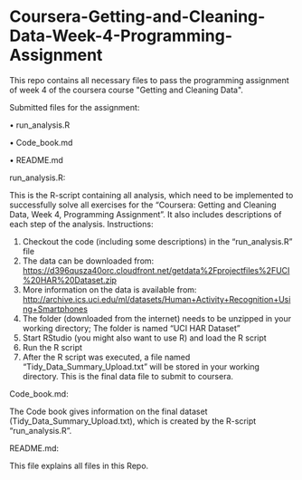 # Coursera-Getting-and-Cleaning-Data-Week-4-Programming-Assignment
This repo contains all necessary files to pass the programming assignment of week 4 of the coursera course "Getting and Cleaning Data". 


Submitted files for the assignment:

•	run_analysis.R

•	Code_book.md

•	README.md



run_analysis.R:

This is the R-script containing all analysis, which need to be implemented to successfully solve all exercises for the “Coursera: Getting and Cleaning Data, Week 4, Programming Assignment”. It also includes descriptions of each step of the analysis.
Instructions:
1.	Checkout the code (including some descriptions) in the “run_analysis.R” file
2.	The data can be downloaded from: https://d396qusza40orc.cloudfront.net/getdata%2Fprojectfiles%2FUCI%20HAR%20Dataset.zip
3.	More information on the data is available from: http://archive.ics.uci.edu/ml/datasets/Human+Activity+Recognition+Using+Smartphones
4.	The folder (downloaded from the internet) needs to be unzipped in your working directory; The folder is named “UCI HAR Dataset”
5.	Start RStudio (you might also want to use R) and load the R script
6.	Run the R script
7.	After the R script was executed, a file named “Tidy_Data_Summary_Upload.txt” will be stored in your working directory. This is the final data file to submit to coursera.



Code_book.md:

The Code book gives information on the final dataset (Tidy_Data_Summary_Upload.txt), which is created by the R-script “run_analysis.R”.



README.md:

This file explains all files in this Repo.
